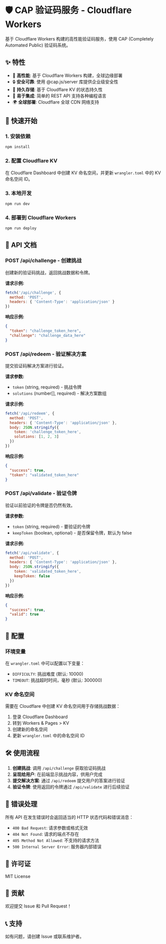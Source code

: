 # 🛡️ CAP 验证码服务 - Cloudflare Workers

基于 Cloudflare Workers 构建的高性能验证码服务，使用 CAP (Completely Automated Public) 验证码系统。

## ✨ 特性

- 🚀 **高性能**: 基于 Cloudflare Workers 构建，全球边缘部署
- 🔒 **安全可靠**: 使用 @cap.js/server 库提供企业级安全性
- 💾 **持久存储**: 基于 Cloudflare KV 的状态持久性
- 🎯 **易于集成**: 简单的 REST API 支持各种编程语言
- 🌍 **全球部署**: Cloudflare 全球 CDN 网络支持

## 🚀 快速开始

### 1. 安装依赖

```bash
npm install
```

### 2. 配置 Cloudflare KV

在 Cloudflare Dashboard 中创建 KV 命名空间，并更新 `wrangler.toml` 中的 KV 命名空间 ID。

### 3. 本地开发

```bash
npm run dev
```

### 4. 部署到 Cloudflare Workers

```bash
npm run deploy
```

## 📖 API 文档

### POST /api/challenge - 创建挑战

创建新的验证码挑战，返回挑战数据和令牌。

**请求示例:**
```javascript
fetch('/api/challenge', {
  method: 'POST',
  headers: { 'Content-Type': 'application/json' }
})
```

**响应示例:**
```json
{
  "token": "challenge_token_here",
  "challenge": "challenge_data_here"
}
```

### POST /api/redeem - 验证解决方案

提交验证码解决方案进行验证。

**请求参数:**
- `token` (string, required) - 挑战令牌
- `solutions` (number[], required) - 解决方案数组

**请求示例:**
```javascript
fetch('/api/redeem', {
  method: 'POST',
  headers: { 'Content-Type': 'application/json' },
  body: JSON.stringify({
    token: 'challenge_token_here',
    solutions: [1, 2, 3]
  })
})
```

**响应示例:**
```json
{
  "success": true,
  "token": "validated_token_here"
}
```

### POST /api/validate - 验证令牌

验证以前验证的令牌是否仍然有效。

**请求参数:**
- `token` (string, required) - 要验证的令牌
- `keepToken` (boolean, optional) - 是否保留令牌，默认为 false

**请求示例:**
```javascript
fetch('/api/validate', {
  method: 'POST',
  headers: { 'Content-Type': 'application/json' },
  body: JSON.stringify({
    token: 'validated_token_here',
    keepToken: false
  })
})
```

**响应示例:**
```json
{
  "success": true,
  "valid": true
}
```

## 🔧 配置

### 环境变量

在 `wrangler.toml` 中可以配置以下变量：

- `DIFFICULTY`: 挑战难度 (默认: 10000)
- `TIMEOUT`: 挑战超时时间，毫秒 (默认: 300000)

### KV 命名空间

需要在 Cloudflare 中创建 KV 命名空间用于存储挑战数据：

1. 登录 Cloudflare Dashboard
2. 转到 Workers & Pages > KV
3. 创建新的命名空间
4. 更新 `wrangler.toml` 中的命名空间 ID

## 🛠️ 使用流程

1. **创建挑战**: 调用 `/api/challenge` 获取验证码挑战
2. **呈现给用户**: 在前端显示挑战内容，供用户完成
3. **提交解决方案**: 通过 `/api/redeem` 提交用户的答案进行验证
4. **验证令牌**: 使用返回的令牌通过 `/api/validate` 进行后续验证

## 🚨 错误处理

所有 API 在发生错误时会返回适当的 HTTP 状态代码和错误消息：

- `400 Bad Request`: 请求参数或格式无效
- `404 Not Found`: 请求的端点不存在
- `405 Method Not Allowed`: 不支持的请求方法
- `500 Internal Server Error`: 服务器内部错误

## 📝 许可证

MIT License

## 🤝 贡献

欢迎提交 Issue 和 Pull Request！

## 📞 支持

如有问题，请创建 Issue 或联系维护者。